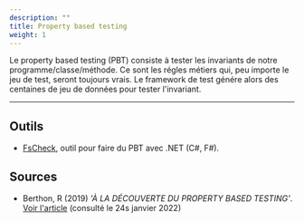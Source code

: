 ```yaml
---
description: ""
title: Property based testing
weight: 1
---
```


Le property based testing (PBT) consiste à tester les invariants de notre programme/classe/méthode. Ce sont les régles métiers qui, peu importe le jeu de test, seront toujours vrais. Le framework de test génére alors des centaines de jeu de données pour tester l'invariant.
<!--more-->

---
## Outils
 * [FsCheck](https://fscheck.github.io/FsCheck/), outil pour faire du PBT avec .NET (C#, F#).
 
## Sources
 * Berthon, R (2019) *'À LA DÉCOUVERTE DU PROPERTY BASED TESTING'*.
  [Voir l'article](https://romainberthon.blog/2019/01/08/a-la-decouverte-du-property-based-testing/) (consulté le 24s janvier 2022)